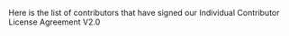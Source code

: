 Here is the list of contributors that have signed our Individual
Contributor License Agreement V2.0
